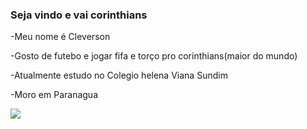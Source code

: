 ### Seja vindo e vai corinthians
-Meu nome é Cleverson

-Gosto de futebo e jogar fifa e torço pro corinthians(maior do mundo)

-Atualmente estudo no Colegio helena Viana Sundim

-Moro em Paranagua

![](https://media.tenor.com/5_6pLZyeeeAAAAAC/gattuso-gennaro-gattuso.gif)
